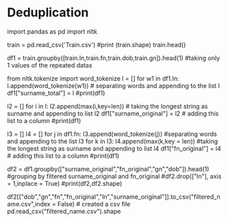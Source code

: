 # Deduplication
import pandas as pd
import nltk

train = pd.read_csv('Train.csv')
#print (train.shape)
train.head()

df1 = train.groupby([train.ln,train.fn,train.dob,train.gn]).head(1) #taking only 1 values of the repeated datas

from nltk.tokenize import word_tokenize
l = []
for w1 in df1.ln:
    l.append(word_tokenize(w1)) # separating words and appending to the list l
df1["surname_total"] = l
#print(df1)

l2 = []
for i in l:
    l2.append(max(i,key=len)) # taking the longest string as surname and appending to list l2 
df1["surname_original"] = l2 # adding this list to a column
#print(df1)

l3 = []
l4 = []
for j in df1.fn:
    l3.append(word_tokenize(j)) #separating words and appending to the list l3
for k in l3:
    l4.append(max(k,key = len)) #taking the longest string as surname and appending to list l4
df1["fn_original"] = l4 # adding this list to a column
#print(df1)

df2 = df1.groupby(["surname_original","fn_original","gn","dob"]).head(1) #grouping by filtered surname_original and fn_original
#df2.drop(["ln"], axis = 1,inplace = True)
#print(df2,df2.shape)

df2[["dob","gn","fn","fn_original","ln","surname_original"]].to_csv("filtered_name.csv",index = False) # created a csv file
pd.read_csv("filtered_name.csv").shape
